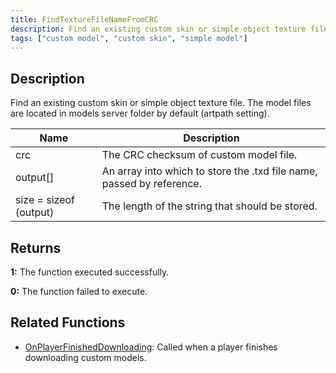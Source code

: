 ```yaml
---
title: FindTextureFileNameFromCRC
description: Find an existing custom skin or simple object texture file.
tags: ["custom model", "custom skin", "simple model"]
---
```


<VersionWarn version='SA-MP 0.3.DL R1' />

## Description

Find an existing custom skin or simple object texture file. The model files are located in models server folder by default (artpath setting).

| Name                   | Description                                                           |
| ---------------------- | --------------------------------------------------------------------- |
| crc                    | The CRC checksum of custom model file.                                |
| output[]               | An array into which to store the .txd file name, passed by reference. |
| size = sizeof (output) | The length of the string that should be stored.                       |

## Returns

**1:** The function executed successfully.

**0:** The function failed to execute.

## Related Functions

- [OnPlayerFinishedDownloading](../callbacks/OnPlayerFinishedDownloading): Called when a player finishes downloading custom models.
